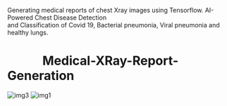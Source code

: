 Generating medical reports of chest Xray images using Tensorflow. AI-Powered Chest Disease Detection <br>and Classification of Covid 19, Bacterial pneumonia, Viral pneumonia and healthy lungs.
# ‎ ‎ ‎ ‎ ‎ ‎ ‎ ‎ ‎ ‎ ‎ ‎ Medical-XRay-Report-Generation
![img3](https://github.com/CV14N/ChestXray/blob/main/img_03.png)
![img1](https://github.com/CV14N/ChestXray/blob/main/img_01.png)
